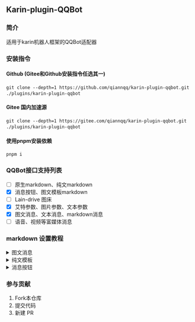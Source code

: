 ## Karin-plugin-QQBot
### 简介
适用于karin机器人框架的QQBot适配器

### 安装指令
#### Github (Gitee和Github安装指令任选其一)
```
git clone --depth=1 https://github.com/qiannqq/karin-plugin-qqbot.git ./plugins/karin-plugin-qqbot
```
#### Gitee 国内加速源
```
git clone --depth=1 https://gitee.com/qiannqq/karin-plugin-qqbot.git ./plugins/karin-plugin-qqbot
```
#### 使用pnpm安装依赖
```
pnpm i
```

### QQBot接口支持列表

- [ ] 原生markdown、纯文markdown
- [x] 消息按钮、图文模板markdown
- [ ] Lain-drive 图床
- [x] 艾特参数、图片参数、文本参数
- [x] 图文消息、文本消息、markdown消息
- [ ] 语音、视频等富媒体消息

### markdown 设置教程
<details><summary>图文消息</summary>

模板名称：图文消息

使用场景：发送图文混排消息

请复制后去除源码前后的 ` 标记

Markdown 源码：

```
{{.text_start}}![{{.img_dec}}]({{.img_url}}){{.text_end}}
```

配置模板参数
| 模板参数   | 参数示例                                                           |
| ---------- | -------------------------------------------------------------------------- |
| text_start | 开头文字                                                           |
| img_dec    | 图片                                                               |
| img_url    | https://qqminiapp.cdn-go.cn/open-platform/11d80dc9/img/robot.b167c62c.png  |
| text_end   | 结束文字                                                           |

保存 → 提交审核 → 审核完成<br>
打开plugins/karin-plugin-qqbot/config/config/Bot.yaml，填写markdown_id为你的模板ID，并开启markdown消息

</details>

<details><summary>纯文模板</summary>

**纯文模板待支持中...**

</details>

<details><summary>消息按钮</summary>

**目前只支持指令按钮**

  - plugins/karin-plugin-qqbot/Button 下为用户自定义按钮
  - plugins/karin-plugin-xxxxx/qqbot-button.js 为插件的按钮 (暂未实现)

***
  - 按钮示例
![按钮示例](./docs/button_demo.jpg)

***

**如何返回按钮数据由开发者(用户)自行决定，plugins/karin-plugin-qqbot/Button/hello.js为示例代码**

| 参数名称 | 类型 | 是否必填 | 说明 |
|---|---|---|---|
| label | string | 是 | 按钮上的文字 |
| data | string | 是 | 指令内容(跳转按钮为跳转链接) |
| visited_label | string | 否 | 按钮点击后显示的文字 |
| style | number | 否 | 按钮边框颜色，0为灰，1为蓝 |
| enter | bool | 否 | 指令按钮可用，点击按钮后直接自动发送data，默认false |


</details>

### 参与贡献

1. Fork本仓库
2. 提交代码
3. 新建 PR